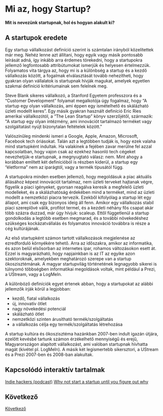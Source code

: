 # Mi az, hogy Startup?

**Mit is nevezünk startupnak, hol és hogyan alakult ki?**

## A startupok eredete

Egy startup vállalkozást definíció szerint is számtalan irányból közelítettek már meg. Nehéz lenne azt állítani, hogy egyik vagy másik pontosabb leírását adná, így inkább arra érdemes törekedni, hogy a startupokra jellemző legfontosabb attribútumokat ismerjük és helyesen értelmezzük. Folyamatos vita tárgya az, hogy mi is a különbség a startup és a kezdő vállalkozás között, a fogalmak elválasztását tovább nehezítheti, hogy gyakran olyan vállalatok is startupnak hívják magukat, amelyek egyetlen szakmai definíció kritériumainak sem felelnek meg.

Steve Blank sikeres vállalkozó, a Stanford Egyetem professzora és a “Customer Development” folyamat megalkotója úgy fogalmaz, hogy “A startup egy olyan vállalkozás, ami éppen egy ismételhető és skálázható üzleti modellt keres”. Egy másik gyakran használt definíció Eric Ries amerikai vállalkozótól, a “The Lean Startup” könyv szerzőjétől, származik: "A startup egy olyan intézmény, ami innovációt tartalmazó terméket vagy szolgáltatást nyújt bizonytalan feltételek között."

Valószínűleg mindenki ismeri a Google, Apple, Amazon, Microsoft, Facebook tech óriásokat. Talán azt a legtöbben tudják is, hogy ezek valaha mind startupként indultak. Ha valakinek a fejében zavar merülne fel azzal kapcsolatban, hogy vajon csak az ezekhez hasonló tech cégeket nevezhetjük-e startupnak, a megnyugtató válasz: nem. Mint ahogy a korábban említett két definícióból is részben kiderül, a startup egy “életforma” nem az iparágtól, vagy a termék típusától függ.

A startupokra minden esetben jellemző, hogy megoldásuk a piac aktuális állásához képest innovációt tartalmaz, nem üzleti terveket hajtanak végre, figyelik a piaci igényeket, gyorsan reagálva keresik a megfelelő üzleti modelleket, és a skálázhatóság érdekében mind a terméket, mind az üzleti modellt a nemzetközi piacra tervezik. Ezekből kifolyólag a startup lét egy állapot, ami csak egy bizonyos ideig áll fenn. Amikor egy vállalkozás stabil piaci szereplővé válik, profitot termel, és a kezdeti néhány fős csapat akár több százra duzzad, már úgy hívjuk: scaleup. Ettől függetlenül a startup gondolkodás a legtöbb esetben megmarad, és a további növekedéshez szükséges kockázatvállalás és folyamatos innováció továbbra is része a cég kultúrájának.

Az első startupként számon tartott vállalkozások megjelenése az ezredforduló környékére tehető. Arra az időszakra, amikor az informatika, és azon belül elsősorban az internetes ipar, rohamos változásokon esett át. Ezzel is magyarázható, hogy napjainkban is az IT az egyike azon szektoroknak, amelyekben meghatározó szerepe van a startup ökoszisztémának. A magyar startupvilág történetének legnagyobb sikerei is túlnyomó többségben informatikai megoldások voltak, mint például a Prezi, a UStream, vagy a LogMeIn.

A különböző definíciók egyet értenek abban, hogy a startupokat az alábbi jellemzők írják körül a legjobban:

- kezdő, fiatal vállalkozás
- új, innovatív ötlet
- nagy növekedési potenciál
- skálázható ötlet
- nemzetközi szinten árusítható termék/szolgáltatás
- a vállalkozás célja egy termék/szolgáltatás létrehozása

A startup kultúra és ökoszisztéma hazánkban 2007-ben indult igazán útjára, ezelőtt kevésbé tartunk számon érzékelhető mennyiségű és erejű, Magyarországon alapított vállalkozást, ami valóban startupnak hívhatta magát (kivétel pl. LogMeIn). A másik két legismertebb sikersztori, a UStream és a Prezi 2007-ben és 2008-ban alakultak.

## Kapcsolódó interaktív tartalmak

[Indie hackers (podcast)](https://open.spotify.com/episode/0E0iepJcyNG3cunyqwAtW1?go=1&sp_cid=51b7f52f873ff15d01aa226747f498be&utm_source=embed_player_p&utm_medium=desktop)
[Why not start a startup until you figure out why](https://www.forbes.com/sites/abdoriani/2020/04/27/why-you-shouldnt-start-a-startup-until-you-figure-out-why/#548a23c45ad0)

## Következő
[Következő](FromZeroToCTO.md)